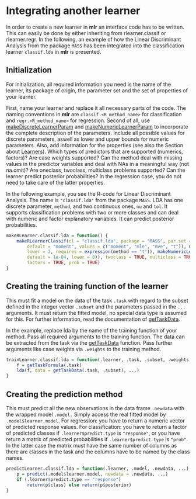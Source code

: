Integrating another learner
===========================

In order to create a new learner in **mlr** an interface code has to be written. This can
easily be done by either inheriting from rlearner.classif or rlearner.regr. In the following, 
an example of how the Linear Discriminant Analysis from the package ``MASS`` has been 
integrated into the classification learner ``classif.lda`` in **mlr** is presented.

Initialization
--------------

For initialization, all required information you need is the name of the learner, its package 
of origin, the parameter set and the set of properties of your learner.

First, name your learner and replace it all necessary parts of the code. The naming conventions 
in **mlr** are ``classif.<R_method_name>`` for classification and ``regr.<R_method_name>`` for 
regression. Second of all, use [makeDiscreteLearnerParam](http://berndbischl.github.io/ParamHelpers/man/LearnerParam.html) and [makeNumericLearnerParam](http://berndbischl.github.io/ParamHelpers/man/LearnerParam.html) to incorporate 
the complete description of the parameters. Include all possible values for discrete parameters, aswell 
as lower and upper bounds for numeric parameters. Also, add information for the properties (see also 
the Section about [Learners](learner.md)). Which types of predictors that are supported (numerics, factors)? 
Are case weights supported? Can the method deal with missing values in the predictor variables and deal with 
NAs in a meaningful way (not na.omit)? Are oneclass, twoclass, multiclass problems supported? Can the 
learner predict posterior probabilities? In the regression case, you do not need to take care of the 
latter properties.

In the following example, you see the R-code for Linear Discriminant Analysis. The name is 
``"classif.lda"`` from the package ``MASS``. LDA has one discrete parameter, ``method``, and two 
continuous ones, ``nu`` and ``tol``. It supports classification problems with two or more classes and 
can deal with numeric and factor explanatory variables. It can predict posterior probabilities.


```r
makeRLearner.classif.lda = function() {
    makeRLearnerClassif(cl = "classif.lda", package = "MASS", par.set = makeParamSet(makeDiscreteLearnerParam(id = "method", 
        default = "moment", values = c("moment", "mle", "mve", "t")), makeNumericLearnerParam(id = "nu", 
        lower = 2, requires = expression(method == "t")), makeNumericLearnerParam(id = "tol", 
        default = 1e-04, lower = 0)), twoclass = TRUE, multiclass = TRUE, numerics = TRUE, 
        factors = TRUE, prob = TRUE)
}
```


Creating the training function of the learner
---------------------------------------------

This must fit a model on the data of the task ``.task`` with regard to the subset defined in the 
integer vector ``.subset`` and the parameters passed in the ``...`` arguments. It must return the 
fitted model, no special data type is assumed for this. For further information, read the 
documentation of [getTaskData](http://berndbischl.github.io/mlr/man/getTaskData.html).

In the example, replace lda by the name of the training function of your method. Pass all 
required arguments to the training function. The data can be extracted from the task via the 
[getTaskData](http://berndbischl.github.io/mlr/man/getTaskData.html) function. Pass further arguments like case weights via ``.weights`` to the training method.


```r
trainLearner.classif.lda = function(.learner, .task, .subset, .weights, ...) {
    f = getTaskFormula(.task)
    lda(f, data = getTaskData(.task, .subset), ...)
}
```


Creating the prediction method 
------------------------------

This must predict all the new observations in the data frame ``.newdata`` with the wrapped model ``.model.`` 
Simply access the real fitted model by ``.model$learner.model``. For regression: you have to return a 
numeric vector of predicted response values. For classification: you have to return a factor of predicted
classes if ``.learner$predict.type`` is ``"response"``, or you have return a matrix of predicted probabilities if
``.learner$predict.type`` is ``"prob"``. In the latter case the matrix must have the same number of columns as there
are classes in the task and the columns have to be named by the class names.


```r
predictLearner.classif.lda = function(.learner, .model, .newdata, ...) {
    p = predict(.model$learner.model, newdata = .newdata, ...)
    if (.learner$predict.type == "response") 
        return(p$class) else return(p$posterior)
}
```




